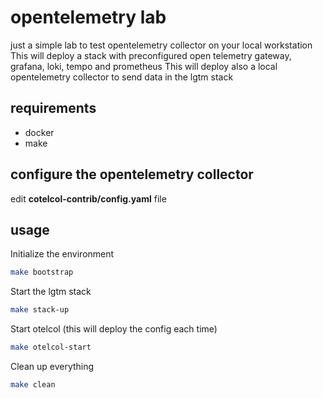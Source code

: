 # opentelemetry lab

just a simple lab to test opentelemetry collector on your local workstation
This will deploy a stack with preconfigured open telemetry gateway, grafana, loki, tempo and prometheus
This will deploy also a local opentelemetry collector to send data in the lgtm stack

## requirements

- docker
- make

## configure the opentelemetry collector

edit **cotelcol-contrib/config.yaml** file


## usage

Initialize the environment

``` bash
make bootstrap
```

Start the lgtm stack

```bash
make stack-up
```

Start otelcol (this will deploy the config each time)

```bash
make otelcol-start
```

Clean up everything

```bash
make clean
```
